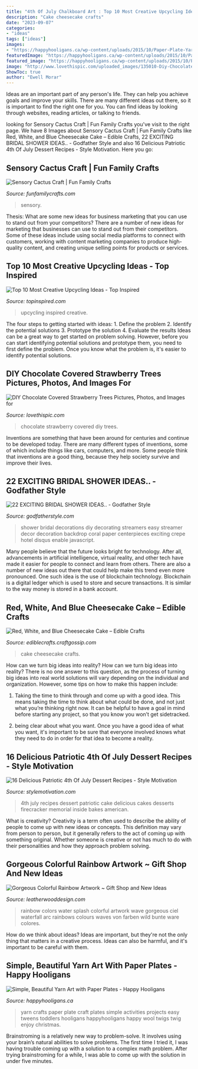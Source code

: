 ```yaml
---
title: "4th Of July Chalkboard Art : Top 10 Most Creative Upcycling Ideas"
description: "Cake cheesecake crafts"
date: "2023-09-07"
categories:
- "ideas"
tags: ["ideas"]
images:
- "https://happyhooligans.ca/wp-content/uploads/2015/10/Paper-Plate-Yarn-Art-Happy-Hooligans-.jpg"
featuredImage: "https://happyhooligans.ca/wp-content/uploads/2015/10/Paper-Plate-Yarn-Art-Happy-Hooligans-.jpg"
featured_image: "https://happyhooligans.ca/wp-content/uploads/2015/10/Paper-Plate-Yarn-Art-Happy-Hooligans-.jpg"
image: "http://www.lovethispic.com/uploaded_images/135010-Diy-Chocolate-Covered-Strawberry-Trees.jpg?1"
ShowToc: true
author: "Ewell Morar"
---
```



Ideas are an important part of any person's life. They can help you achieve goals and improve your skills. There are many different ideas out there, so it is important to find the right one for you. You can find ideas by looking through websites, reading articles, or talking to friends.

	

		
looking for Sensory Cactus Craft | Fun Family Crafts you've visit to the right page. We have 8 Images about Sensory Cactus Craft | Fun Family Crafts like Red, White, and Blue Cheesecake Cake – Edible Crafts, 22 EXCITING BRIDAL SHOWER IDEAS.. - Godfather Style and also 16 Delicious Patriotic 4th Of July Dessert Recipes - Style Motivation. Here you go:
		
    
## Sensory Cactus Craft | Fun Family Crafts

<img loading=lazy src="https://funfamilycrafts.com/wp-content/uploads/2014/04/Sensory-Cactus-Craft.jpg" onerror="this.onerror=null;this.src='https://tse2.mm.bing.net/th?id=OIP.v5RZ3DevBSXJl7wBUBYwrwHaKU&amp;pid=15.1';" alt="Sensory Cactus Craft | Fun Family Crafts">

_Source: funfamilycrafts.com_

>sensory. 

	

Thesis: What are some new ideas for business marketing that you can use to stand out from your competitors?
There are a number of new ideas for marketing that businesses can use to stand out from their competitors. Some of these ideas include using social media platforms to connect with customers, working with content marketing companies to produce high-quality content, and creating unique selling points for products or services.

    
## Top 10 Most Creative Upcycling Ideas - Top Inspired

<img loading=lazy src="https://www.topinspired.com/wp-content/uploads/2015/03/upcycling-ideas.jpg" onerror="this.onerror=null;this.src='https://tse4.mm.bing.net/th?id=OIP.crhWG6StQ9bIcHn3t0bjRwHaLI&amp;pid=15.1';" alt="Top 10 Most Creative Upcycling Ideas - Top Inspired">

_Source: topinspired.com_

>upcycling inspired creative. 

	

The four steps to getting started with ideas: 1. Define the problem 2. Identify the potential solutions 3. Prototype the solution 4. Evaluate the results
Ideas can be a great way to get started on problem solving. However, before you can start identifying potential solutions and prototype them, you need to first define the problem. Once you know what the problem is, it's easier to identify potential solutions.

    
## DIY Chocolate Covered Strawberry Trees Pictures, Photos, And Images For

<img loading=lazy src="http://www.lovethispic.com/uploaded_images/135010-Diy-Chocolate-Covered-Strawberry-Trees.jpg?1" onerror="this.onerror=null;this.src='https://tse1.mm.bing.net/th?id=OIP.sLMdEXXuscKsL-V6vLj5LAHaPS&amp;pid=15.1';" alt="DIY Chocolate Covered Strawberry Trees Pictures, Photos, and Images for">

_Source: lovethispic.com_

>chocolate strawberry covered diy trees. 

	

Inventions are something that have been around for centuries and continue to be developed today. There are many different types of inventions, some of which include things like cars, computers, and more. Some people think that inventions are a good thing, because they help society survive and improve their lives.

    
## 22 EXCITING BRIDAL SHOWER IDEAS.. - Godfather Style

<img loading=lazy src="http://godfatherstyle.com/wp-content/uploads/2016/01/DIY-Bridal-Shower-Ideas..jpg" onerror="this.onerror=null;this.src='https://tse2.mm.bing.net/th?id=OIP.S2ORLE1GeYDuwjfDwgH94QHaLD&amp;pid=15.1';" alt="22 EXCITING BRIDAL SHOWER IDEAS.. - Godfather Style">

_Source: godfatherstyle.com_

>shower bridal decorations diy decorating streamers easy streamer decor decoration backdrop coral paper centerpieces exciting crepe hotel disqus enable javascript. 

	

Many people believe that the future looks bright for technology. After all, advancements in artificial intelligence, virtual reality, and other tech have made it easier for people to connect and learn from others. There are also a number of new ideas out there that could help make this trend even more pronounced. One such idea is the use of blockchain technology. Blockchain is a digital ledger which is used to store and secure transactions. It is similar to the way money is stored in a bank account.

    
## Red, White, And Blue Cheesecake Cake – Edible Crafts

<img loading=lazy src="http://i2.wp.com/ediblecrafts.craftgossip.com/files/2016/06/Red-White-and-Blue-Cheesecake-Cake-Recipe-from-RecipeGirl.com_.jpg?fit=600%2C900" onerror="this.onerror=null;this.src='https://tse3.mm.bing.net/th?id=OIP.kXBPqO8b5l8_ctzyjc7nhgHaLH&amp;pid=15.1';" alt="Red, White, and Blue Cheesecake Cake – Edible Crafts">

_Source: ediblecrafts.craftgossip.com_

>cake cheesecake crafts. 

	

How can we turn big ideas into reality?
How can we turn big ideas into reality? There is no one answer to this question, as the process of turning big ideas into real world solutions will vary depending on the individual and organization. However, some tips on how to make this happen include:
1) Taking the time to think through and come up with a good idea. This means taking the time to think about what could be done, and not just what you’re thinking right now. It can be helpful to have a goal in mind before starting any project, so that you know you won’t get sidetracked.

2) being clear about what you want. Once you have a good idea of what you want, it's important to be sure that everyone involved knows what they need to do in order for that idea to become a reality.

    
## 16 Delicious Patriotic 4th Of July Dessert Recipes - Style Motivation

<img loading=lazy src="http://www.stylemotivation.com/wp-content/uploads/2016/06/4th-1.png" onerror="this.onerror=null;this.src='https://tse1.mm.bing.net/th?id=OIP.6hTUufpR1lJRS1_fuOb11gHaLH&amp;pid=15.1';" alt="16 Delicious Patriotic 4th Of July Dessert Recipes - Style Motivation">

_Source: stylemotivation.com_

>4th july recipes dessert patriotic cake delicious cakes desserts firecracker memorial inside bakes american. 

	

What is creativity?
Creativity is a term often used to describe the ability of people to come up with new ideas or concepts. This definition may vary from person to person, but it generally refers to the act of coming up with something original. Whether someone is creative or not has much to do with their personalities and how they approach problem solving.

    
## Gorgeous Colorful Rainbow Artwork ~ Gift Shop And New Ideas

<img loading=lazy src="http://1.bp.blogspot.com/-maL_v2VLxYU/Uceu8BvCymI/AAAAAAAAFB0/1QlLnuz-1dI/s1600/8a28fc6768c6e1dd18ce067652ea283b.jpg" onerror="this.onerror=null;this.src='https://tse1.mm.bing.net/th?id=OIP.IfbhWpMW6_opyyEcug03FwHaPs&amp;pid=15.1';" alt="Gorgeous Colorful Rainbow Artwork ~ Gift Shop and New Ideas">

_Source: leatherwooddesign.com_

>rainbow colors water splash colorful artwork wave gorgeous ciel waterfall arc rainbows colours waves von farben wild bunte ware colores. 

	

How do we think about ideas?
Ideas are important, but they're not the only thing that matters in a creative process. Ideas can also be harmful, and it's important to be careful with them.

    
## Simple, Beautiful Yarn Art With Paper Plates - Happy Hooligans

<img loading=lazy src="https://happyhooligans.ca/wp-content/uploads/2015/10/Paper-Plate-Yarn-Art-Happy-Hooligans-.jpg" onerror="this.onerror=null;this.src='https://tse3.mm.bing.net/th?id=OIP.EEoQCtcLq4XeXOihs9j1sgAAAA&amp;pid=15.1';" alt="Simple, Beautiful Yarn Art with Paper Plates - Happy Hooligans">

_Source: happyhooligans.ca_

>yarn crafts paper plate craft plates simple activities projects easy tweens toddlers hooligans happyhooligans happy wool twigs twig enjoy christmas. 

	

Brainstroming is a relatively new way to problem-solve. It involves using your brain’s natural abilities to solve problems. The first time I tried it, I was having trouble coming up with a solution to a complex math problem. After trying brainstroming for a while, I was able to come up with the solution in under five minutes.

